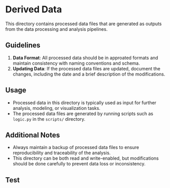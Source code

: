 # Derived Data

This directory contains processed data files that are generated as outputs from the data processing and analysis pipelines.

## Guidelines

1. **Data Format**: All processed data should be in approated formats and maintain consistency with naming conventions and schema.
2. **Updating Data**: If the processed data files are updated, document the changes, including the date and a brief description of the modifications.

## Usage

- Processed data in this directory is typically used as input for further analysis, modeling, or visualization tasks.
- The processed data files are generated by running scripts such as `logic.py` in the `scripts/` directory.

## Additional Notes

- Always maintain a backup of processed data files to ensure reproducibility and traceability of the analysis.
- This directory can be both read and write-enabled, but modifications should be done carefully to prevent data loss or inconsistency.


## Test

